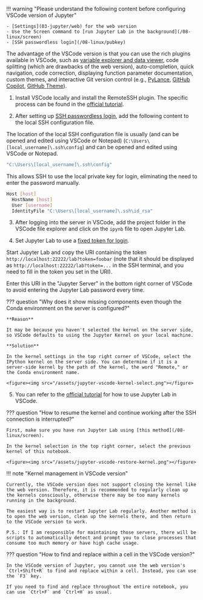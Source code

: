 !!! warning "Please understand the following content before configuring VSCode version of Jupyter"

	- [Settings](03-jupyter/web) for the web version
	- Use the Screen command to [run Jupyter Lab in the background](/08-linux/screen)
	- [SSH passwordless login](/08-linux/pubkey)

The advantage of the VSCode version is that you can use the rich plugins available in VSCode, such as [variable explorer and data viewer](https://code.visualstudio.com/docs/datascience/jupyter-notebooks#_variable-explorer-and-data-viewer), code splitting (which are drawbacks of the web version), auto-completion, quick navigation, code correction, displaying function parameter documentation, custom themes, and interactive Git version control (e.g., [PyLance](https://github.com/microsoft/pylance-release), [GitHub Copilot](https://github.com/features/copilot), [GitHub Theme](https://marketplace.visualstudio.com/items?itemName=GitHub.github-vscode-theme)).


1) Install VSCode locally and install the RemoteSSH plugin. The specific process can be found in the [official tutorial](https://code.visualstudio.com/docs/remote/ssh).

2) After setting up [SSH passwordless login](/08-linux/pubkey), add the following content to the local SSH configuration file.

The location of the local SSH configuration file is usually (and can be opened and edited using VSCode or Notepad) (`C:\Users\[local_username]\.ssh\config`) and can be opened and edited using VSCode or Notepad.

```bash
"C:\Users\[local_username]\.ssh\config"
```

This allows SSH to use the local private key for login, eliminating the need to enter the password manually.

```bash
Host [host]
  HostName [host]
  User [username]
  IdentityFile "C:\Users\[local_username]\.ssh\id_rsa"
```

3) After logging into the server in VSCode, add the project folder in the VSCode file explorer and click on the `ipynb` file to open Jupyter Lab.

4) Set Jupyter Lab to use a [fixed token for login](/en/03-jupyter/install/#__tabbed_1_4).

Start Jupyter Lab and copy the URI containing the token `http://localhost:22222/lab?token=foobar` (note that it should be displayed as `http://localhost:22222/lab?token=...` in the SSH terminal, and you need to fill in the token you set in the URI).

Enter this URI in the "Jupyter Server" in the bottom right corner of VSCode to avoid entering the Jupyter Lab password every time.

??? question "Why does it show missing components even though the Conda environment on the server is configured?"

	**Reason**
	
	It may be because you haven't selected the kernel on the server side, so VSCode defaults to using the Jupyter Kernel on your local machine.
	
	**Solution**
	
	In the kernel settings in the top right corner of VSCode, select the IPython kernel on the server side. You can determine if it is a server-side kernel by the path of the kernel, the word "Remote," or the Conda environment name.
	
	<figure><img src="/assets/jupyter-vscode-kernel-select.png"></figure>

5) You can refer to the [official tutorial](https://code.visualstudio.com/docs/datascience/jupyter-notebooks) for how to use Jupyter Lab in VSCode.

??? question "How to resume the kernel and continue working after the SSH connection is interrupted?"

	First, make sure you have run Jupyter Lab using [this method](/08-linux/screen).
	
	In the kernel selection in the top right corner, select the previous kernel of this notebook.
	
	<figure><img src="/assets/jupyter-vscode-restore-kernel.png"></figure>

!!! note "Kernel management in VSCode version"

	Currently, the VSCode version does not support closing the kernel like the web version. Therefore, it is recommended to regularly clean up the kernels consciously, otherwise there may be too many kernels running in the background.
	
	The easiest way is to restart Jupyter Lab regularly. Another method is to open the web version, clean up the kernels there, and then return to the VSCode version to work.
	
	P.S.: If I am responsible for maintaining those servers, there will be scripts to automatically detect and prompt you to close processes that consume too much memory or have high cache usage.

??? question "How to find and replace within a cell in the VSCode version?"

	In the VSCode version of Jupyter, you cannot use the web version's `Ctrl+Shift+R` to find and replace within a cell. Instead, you can use the `F3` key.

	If you need to find and replace throughout the entire notebook, you can use `Ctrl+F` and `Ctrl+H` as usual.